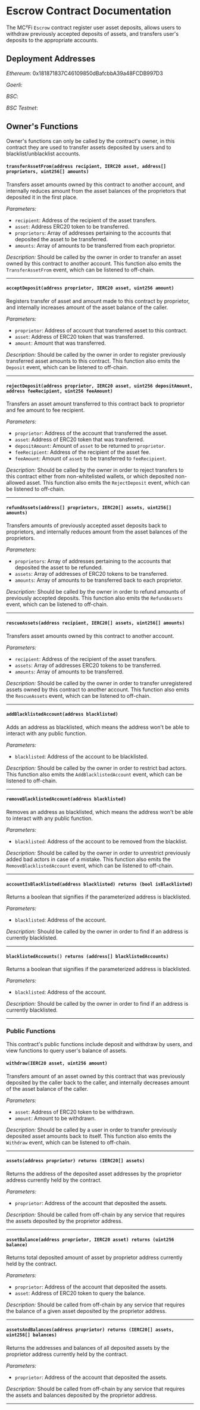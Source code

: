 # Escrow Contract Documentation

The MC²Fi `Escrow` contract register user asset deposits, allows users to withdraw previously accepted deposits of assets, and transfers user's deposits to the appropriate accounts.

## Deployment Addresses

_Ethereum_:
0x181871837C46109850dBafcbbA39a48FCDB997D3

_Goerli:_


_BSC_:


_BSC Testnet_:


## Owner's Functions
Owner's functions can only be called by the contract's owner, in this contract they are used to transfer assets deposited by users and to blacklist/unblacklist accounts.

#### `transferAssetFrom(address recipient, IERC20 asset, address[] proprietors, uint256[] amounts)`

Transfers asset amounts owned by this contract to another account, and internally reduces amount from the asset balances of the proprietors that deposited it in the first place.

_Parameters:_
- `recipient`: Address of the recipient of the asset transfers.
- `asset`: Address ERC20 token to be transferred.
- `proprietors`: Array of addresses pertaining to the accounts that deposited the asset to be transferred.
- `amounts`: Array of amounts to be transferred from each proprietor.

_Description:_
Should be called by the owner in order to transfer an asset owned by this contract to another account. This function also emits the `TransferAssetFrom` event, which can be listened to off-chain.

---

#### `acceptDeposit(address proprietor, IERC20 asset, uint256 amount)`

Registers transfer of asset and amount made to this contract by proprietor, and internally increases amount of the asset balance of the caller.

_Parameters:_
- `proprietor`: Address of account that transferred asset to this contract.
- `asset`: Address of ERC20 token that was transferred.
- `amount`: Amount that was transferred.

_Description:_
Should be called by the owner in order to register previously transferred asset amounts to this contract. This function also emits the `Deposit` event, which can be listened to off-chain.

---

#### `rejectDeposit(address proprietor, IERC20 asset, uint256 depositAmount, address feeRecipient, uint256 feeAmount)`

Transfers an asset amount transferred to this contract back to proprietor and fee amount to fee recipient.

_Parameters:_
- `proprietor`: Address of the account that transferred the asset.
- `asset`: Address of ERC20 token that was transferred.
- `depositAmount`: Amount of `asset` to be returned to `proprietor`.
- `feeRecipient`: Address of the recipient of the asset fee.
- `feeAmount`: Amount of `asset` to be transferred to `feeRecipient`.

_Description:_
Should be called by the owner in order to reject transfers to this contract either from non-whitelisted wallets, or which deposited non-allowed asset. This function also emits the `RejectDeposit` event, which can be listened to off-chain.

---

#### `refundAssets(address[] proprietors, IERC20[] assets, uint256[] amounts)`

Transfers amounts of previously accepted asset deposits back to proprietors, and internally reduces amount from the asset balances of the proprietors.

_Parameters:_
- `proprietors`: Array of addresses pertaining to the accounts that deposited the asset to be refunded.
- `assets`: Array of addresses of ERC20 tokens to be transferred.
- `amounts`: Array of amounts to be transferred back to each proprietor.

_Description:_
Should be called by the owner in order to refund amounts of previously accepted deposits. This function also emits the `RefundAssets` event, which can be listened to off-chain.

---

#### `rescueAssets(address recipient, IERC20[] assets, uint256[] amounts)`

Transfers asset amounts owned by this contract to another account.

_Parameters:_
- `recipient`: Address of the recipient of the asset transfers.
- `assets`: Array of addresses ERC20 tokens to be transferred.
- `amounts`: Array of amounts to be transferred.

_Description:_
Should be called by the owner in order to transfer unregistered assets owned by this contract to another account. This function also emits the `RescueAssets` event, which can be listened to off-chain.

---

#### `addBlacklistedAccount(address blacklisted)`

Adds an address as blacklisted, which means the address won't be able to interact with any public function.

_Parameters:_
- `blacklisted`: Address of the account to be blacklisted.

_Description:_
Should be called by the owner in order to restrict bad actors. This function also emits the `AddBlacklistedAccount` event, which can be listened to off-chain.

---

#### `removeBlacklistedAccount(address blacklisted)`

Removes an address as blacklisted, which means the address won't be able to interact with any public function.

_Parameters:_
- `blacklisted`: Address of the account to be removed from the blacklist.

_Description:_
Should be called by the owner in order to unrestrict previously added bad actors in case of a mistake. This function also emits the `RemoveBlacklistedAccount` event, which can be listened to off-chain.

---

#### `accountIsBlacklisted(address blacklisted) returns (bool isBlacklisted)`

Returns a boolean that signifies if the parameterized address is blacklisted.

_Parameters:_
- `blacklisted`: Address of the account.

_Description:_
Should be called by the owner in order to find if an address is currently blacklisted.

---

#### `blacklistedAccounts() returns (address[] blacklistedAccounts)`

Returns a boolean that signifies if the parameterized address is blacklisted.

_Parameters:_
- `blacklisted`: Address of the account.

_Description:_
Should be called by the owner in order to find if an address is currently blacklisted.

---

### Public Functions
This contract's public functions include deposit and withdraw by users, and view functions to query user's balance of assets.

#### `withdraw(IERC20 asset, uint256 amount)`

Transfers amount of an asset owned by this contract that was previously deposited by the caller back to the caller, and internally decreases amount of the asset balance of the caller.

_Parameters:_
- `asset`: Address of ERC20 token to be withdrawn.
- `amount`: Amount to be withdrawn.

_Description:_
Should be called by a user in order to transfer previously deposited asset amounts back to itself. This function also emits the `Withdraw` event, which can be listened to off-chain.

---


#### `assets(address proprietor) returns (IERC20[] assets)`

Returns the address of the deposited asset addresses by the proprietor address currently held by the contract.

_Parameters:_
- `proprietor`: Address of the account that deposited the assets.

_Description:_
Should be called from off-chain by any service that requires the assets deposited by the proprietor address.

---

#### `assetBalance(address proprietor, IERC20 asset) returns (uint256 balance)`

Returns total deposited amount of asset by proprietor address currently held by the contract.

_Parameters:_
- `proprietor`: Address of the account that deposited the assets.
- `asset`: Address of ERC20 token to query the balance.

_Description:_
Should be called from off-chain by any service that requires the balance of a given asset deposited by the proprietor address.

---

#### `assetsAndBalances(address proprietor) returns (IERC20[] assets, uint256[] balances)`

Returns the addresses and balances of all deposited assets by the proprietor address currently held by the contract.

_Parameters:_
- `proprietor`: Address of the account that deposited the assets.

_Description:_
Should be called from off-chain by any service that requires the assets and balances deposited by the proprietor address.

---